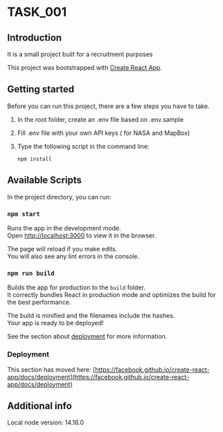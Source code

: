 # TASK_001

## Introduction

It is a small project built for a recruitment purposes

This project was bootstrapped with [Create React App](https://github.com/facebook/create-react-app).

## Getting started

Before you can run this project, there are a few steps you have to take.

1. In the root folder, create an .env file based on .env.sample
2. Fill .env file with your own API keys ( for NASA and MapBox)
3. Type the following script in the command line:

    ```npm install```

## Available Scripts

In the project directory, you can run:

### `npm start`

Runs the app in the development mode.\
Open [http://localhost:3000](http://localhost:3000) to view it in the browser.

The page will reload if you make edits.\
You will also see any lint errors in the console.

### `npm run build`

Builds the app for production to the `build` folder.\
It correctly bundles React in production mode and optimizes the build for the best performance.

The build is minified and the filenames include the hashes.\
Your app is ready to be deployed!

See the section about [deployment](https://facebook.github.io/create-react-app/docs/deployment) for more information.


### Deployment

This section has moved here: [https://facebook.github.io/create-react-app/docs/deployment](https://facebook.github.io/create-react-app/docs/deployment)

## Additional info

Local node version: 14.16.0
